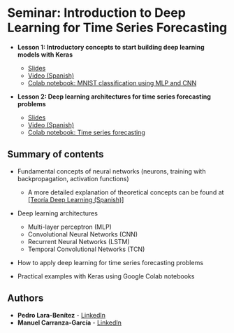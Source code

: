 
# Seminar: Introduction to Deep Learning for Time Series Forecasting

* **Lesson 1: Introductory concepts to start building deep learning models with Keras**
  * [Slides](https://github.com/carranza96/DLSeminar/blob/master/Lesson1_IntroDL.pdf)
  * [Video (Spanish)](https://youtu.be/_MHSyzNzznc)
  * [Colab notebook: MNIST classification using MLP and CNN](https://github.com/carranza96/DLSeminar/blob/master/notebooks/IntroDL_Mnist.ipynb)

* **Lesson 2: Deep learning architectures for time series forecasting problems**
  * [Slides](https://github.com/carranza96/DLSeminar/blob/master/Lesson2_TimeSeriesForecasting.pdf)
  * [Video (Spanish)]() 
  * [Colab notebook: Time series forecasting](https://colab.research.google.com/github/carranza96/DLSeminar/blob/master/notebooks/IntroDL_TSF.ipynb)

## Summary of contents

* Fundamental concepts of neural networks (neurons, training with backpropagation, activation functions)
  * A more detailed explanation of theoretical concepts can be found at [[Teoría Deep Learning (Spanish)]](https://github.com/carranza96/DLSeminar/blob/master/TeoriaDeepLearning.pdf)

* Deep learning architectures
  * Multi-layer perceptron (MLP)
  * Convolutional Neural Networks (CNN)
  * Recurrent Neural Networks (LSTM)
  * Temporal Convolutional Networks (TCN)

* How to apply deep learning for time series forecasting problems

* Practical examples with Keras using Google Colab notebooks





## Authors <a name="authors"></a>

* **Pedro Lara-Benítez** - [LinkedIn](www.linkedin.com/in/pedrolarben)
* **Manuel Carranza-García** - [LinkedIn](https://www.linkedin.com/in/manuelcarranzagarcia96/)
